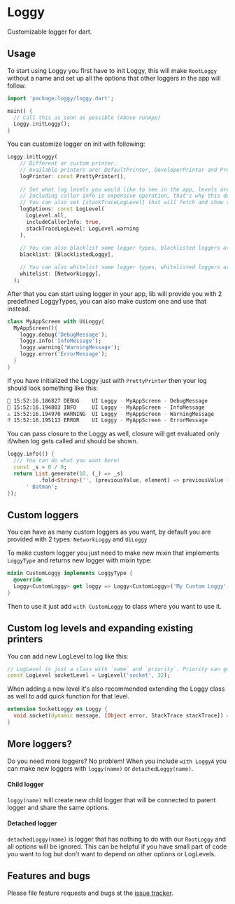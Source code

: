 # Loggy
Customizable logger for dart.


## Usage
To start using Loggy you first have to init Loggy, this will make `RootLoggy` without a name and set up 
all the options that other loggers in the app will follow.
```dart
import 'package:loggy/loggy.dart';

main() {
  // Call this as soon as possible (Above runApp)
  Loggy.initLoggy();
}
```

You can customize logger on init with following:
```dart
Loggy.initLoggy(
    // Different or custom printer.
    // Available printers are: DefaultPrinter, DeveloperPrinter and PrettyPrinter
    logPrinter: const PrettyPrinter(),
    
    // Set what log levels you would like to see in the app, levels are: all, debug, info, warning, error, off
    // Including caller info is expensive operation, that's why this defaults to false
    // You can also set [stackTraceLogLevel] that will fetch and show stack trace before the log was called
    logOptions: const LogLevel(
      LogLevel.all,
      includeCallerInfo: true,
      stackTraceLogLevel: LogLevel.warning
    ),
    
    // You can also blacklist some logger types, blacklisted loggers are not shown
    blacklist: [BlacklistedLoggy],

    // You can also whitelist some logger types, whitelisted loggers are the ONLY ones being shown
    whitelist: [NetworkLoggy],
  );
```

After that you can start using logger in your app, lib will provide you with 2 predefined LoggyTypes, you can 
also make custom one and use that instead.
```dart
class MyAppScreen with UiLoggy{
  MyAppScreen(){
    loggy.debug('DebugMessage');
    loggy.info('InfoMessage');
    loggy.warning('WarningMessage');
    loggy.error('ErrorMessage');
  }
}
```

If you have initialized the Loggy just with `PrettyPrinter` then your log should look something like this:
```bash
🐛 15:52:16.186827 DEBUG    UI Loggy - MyAppScreen - DebugMessage
👻 15:52:16.194803 INFO     UI Loggy - MyAppScreen - InfoMessage
⚠️ 15:52:16.194970 WARNING  UI Loggy - MyAppScreen - WarningMessage
‼️ 15:52:16.195113 ERROR    UI Loggy - MyAppScreen - ErrorMessage
```

You can pass closure to the Loggy as well, closure will get evaluated only if/when log gets
called and should be shown.
```dart
loggy.info(() {
  /// You can do what you want here!
  const _s = 0 / 0;
  return List.generate(10, (_) => _s)
          .fold<String>('', (previousValue, element) => previousValue += element.toString()) +
      ' Batman';
});
```

## Custom loggers
You can have as many custom loggers as you want, by default you are provided with 2 types:
`NetworkLoggy` and `UiLoggy`

To make custom logger you just need to make new mixin that implements `LoggyType` and
returns new logger with mixin type:

```dart
mixin CustomLoggy implements LoggyType {
  @override
  Loggy<CustomLoggy> get loggy => Loggy<CustomLoggy>('My Custom Loggy');
}
```

Then to use it just add `with CustomLoggy` to class where you want to use it.

## Custom log levels and expanding existing printers
You can add new LogLevel to log like this:
```dart
// LogLevel is just a class with `name` and `priority`. Priority can go from 1 - 99 inclusive.
const LogLevel socketLevel = LogLevel('socket', 32);

```
When adding a new level it's also recommended extending the Loggy class as well to add quick function for that level.
```dart
extension SocketLoggy on Loggy {
  void socket(dynamic message, [Object error, StackTrace stackTrace]) => log(socketLevel, message, error, stackTrace);
}
```

## More loggers?
Do you need more loggers? No problem!
When you include `with LoggyA` you can make new loggers with `loggy(name)` or `detachedLoggy(name)`.

#### Child logger
`loggy(name)` will create new child logger that will be connected to parent logger and share the same options.

#### Detached logger
`detachedLoggy(name)` is logger that has nothing to do with our `RootLoggy` and all options will be ignored.
This can be helpful if you have small part of code you want to log but don't want to depend on other options or LogLevels. 

## Features and bugs
Please file feature requests and bugs at the [issue tracker][tracker].

[tracker]: https://github.com/infinum/floggy/issues
